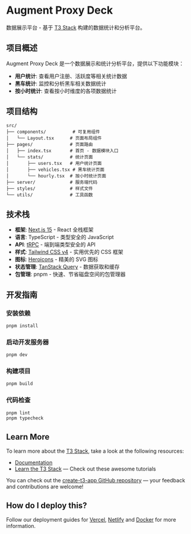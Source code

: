 # Augment Proxy Deck

数据展示平台 - 基于 [T3 Stack](https://create.t3.gg/) 构建的数据统计和分析平台。

## 项目概述

Augment Proxy Deck 是一个数据展示和统计分析平台，提供以下功能模块：

- **用户统计**: 查看用户注册、活跃度等相关统计数据
- **黑车统计**: 监控和分析黑车相关数据统计
- **按小时统计**: 查看按小时维度的各项数据统计

## 项目结构

```
src/
├── components/          # 可复用组件
│   └── Layout.tsx      # 页面布局组件
├── pages/              # 页面路由
│   ├── index.tsx       # 首页 - 数据模块入口
│   └── stats/          # 统计页面
│       ├── users.tsx   # 用户统计页面
│       ├── vehicles.tsx # 黑车统计页面
│       └── hourly.tsx  # 按小时统计页面
├── server/             # 服务端代码
├── styles/             # 样式文件
└── utils/              # 工具函数
```

## 技术栈

- **框架**: [Next.js 15](https://nextjs.org) - React 全栈框架
- **语言**: TypeScript - 类型安全的 JavaScript
- **API**: [tRPC](https://trpc.io) - 端到端类型安全的 API
- **样式**: [Tailwind CSS v4](https://tailwindcss.com) - 实用优先的 CSS 框架
- **图标**: [Heroicons](https://heroicons.com) - 精美的 SVG 图标
- **状态管理**: [TanStack Query](https://tanstack.com/query) - 数据获取和缓存
- **包管理**: pnpm - 快速、节省磁盘空间的包管理器

## 开发指南

### 安装依赖

```bash
pnpm install
```

### 启动开发服务器

```bash
pnpm dev
```

### 构建项目

```bash
pnpm build
```

### 代码检查

```bash
pnpm lint
pnpm typecheck
```

## Learn More

To learn more about the [T3 Stack](https://create.t3.gg/), take a look at the following resources:

- [Documentation](https://create.t3.gg/)
- [Learn the T3 Stack](https://create.t3.gg/en/faq#what-learning-resources-are-currently-available) — Check out these awesome tutorials

You can check out the [create-t3-app GitHub repository](https://github.com/t3-oss/create-t3-app) — your feedback and contributions are welcome!

## How do I deploy this?

Follow our deployment guides for [Vercel](https://create.t3.gg/en/deployment/vercel), [Netlify](https://create.t3.gg/en/deployment/netlify) and [Docker](https://create.t3.gg/en/deployment/docker) for more information.
